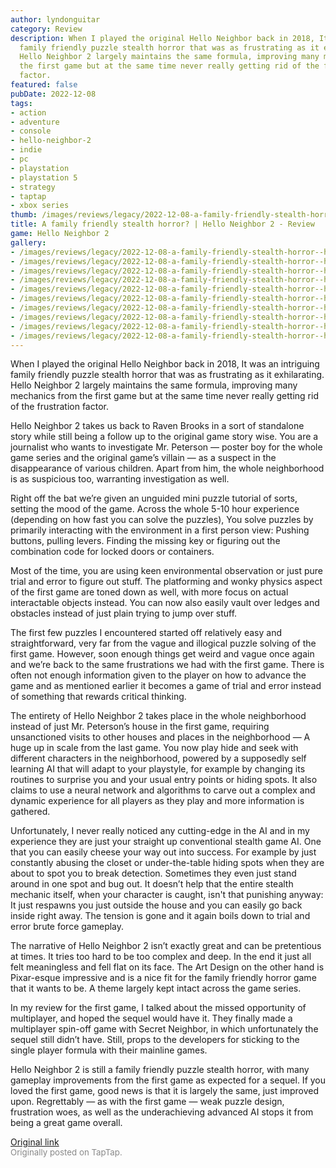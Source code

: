 ```yaml
---
author: lyndonguitar
category: Review
description: When I played the original Hello Neighbor back in 2018, It was an intriguing
  family friendly puzzle stealth horror that was as frustrating as it exhilarating.
  Hello Neighbor 2 largely maintains the same formula, improving many mechanics from
  the first game but at the same time never really getting rid of the frustration
  factor.
featured: false
pubDate: 2022-12-08
tags:
- action
- adventure
- console
- hello-neighbor-2
- indie
- pc
- playstation
- playstation 5
- strategy
- taptap
- xbox series
thumb: /images/reviews/legacy/2022-12-08-a-family-friendly-stealth-horror--hello-neighbor-2---review-0.avif
title: A family friendly stealth horror? | Hello Neighbor 2 - Review
game: Hello Neighbor 2
gallery:
- /images/reviews/legacy/2022-12-08-a-family-friendly-stealth-horror--hello-neighbor-2---review-0.avif
- /images/reviews/legacy/2022-12-08-a-family-friendly-stealth-horror--hello-neighbor-2---review-1.avif
- /images/reviews/legacy/2022-12-08-a-family-friendly-stealth-horror--hello-neighbor-2---review-2.avif
- /images/reviews/legacy/2022-12-08-a-family-friendly-stealth-horror--hello-neighbor-2---review-3.avif
- /images/reviews/legacy/2022-12-08-a-family-friendly-stealth-horror--hello-neighbor-2---review-4.avif
- /images/reviews/legacy/2022-12-08-a-family-friendly-stealth-horror--hello-neighbor-2---review-5.avif
- /images/reviews/legacy/2022-12-08-a-family-friendly-stealth-horror--hello-neighbor-2---review-6.avif
- /images/reviews/legacy/2022-12-08-a-family-friendly-stealth-horror--hello-neighbor-2---review-7.avif
- /images/reviews/legacy/2022-12-08-a-family-friendly-stealth-horror--hello-neighbor-2---review-8.avif
- /images/reviews/legacy/2022-12-08-a-family-friendly-stealth-horror--hello-neighbor-2---review-9.avif
---
```

When I played the original Hello Neighbor back in 2018, It was an intriguing family friendly puzzle stealth horror that was as frustrating as it exhilarating. Hello Neighbor 2 largely maintains the same formula, improving many mechanics from the first game but at the same time never really getting rid of the frustration factor.

Hello Neighbor 2 takes us back to Raven Brooks in a sort of standalone story while still being a follow up to the original game story wise. You are a journalist who wants to investigate Mr. Peterson — poster boy for the whole game series and the original game’s villain — as a suspect in the disappearance of various children. Apart from him, the whole neighborhood is as suspicious too, warranting investigation as well.

Right off the bat we’re given an unguided mini puzzle tutorial of sorts, setting the mood of the game. Across the whole 5-10 hour experience (depending on how fast you can solve the puzzles), You solve puzzles by primarily interacting with the environment in a first person view: Pushing buttons, pulling levers. Finding the missing key or figuring out the combination code for locked doors or containers.

Most of the time, you are using keen environmental observation or just pure trial and error to figure out stuff. The platforming and wonky physics aspect of the first game are toned down as well, with more focus on actual interactable objects instead. You can now also easily vault over ledges and obstacles instead of just plain trying to jump over stuff.

The first few puzzles I encountered started off relatively easy and straightforward, very far from the vague and illogical puzzle solving of the first game. However, soon enough things get weird and vague once again and we’re back to the same frustrations we had with the first game. There is often not enough information given to the player on how to advance the game and as mentioned earlier it becomes a game of trial and error instead of something that rewards critical thinking.

The entirety of Hello Neighbor 2 takes place in the whole neighborhood instead of just Mr. Peterson’s house in the first game, requiring unsanctioned visits to other houses and places in the neighborhood — A huge up in scale from the last game. You now play hide and seek with different characters in the neighborhood, powered by a supposedly self learning AI that will adapt to your playstyle, for example by changing its routines to surprise you and your usual entry points or hiding spots. It also claims to use a neural network and algorithms to carve out a complex and dynamic experience for all players as they play and more information is gathered.

Unfortunately, I never really noticed any cutting-edge in the AI and in my experience they are just your straight up conventional stealth game AI. One that you can easily cheese your way out into success. For example by just constantly abusing the closet or under-the-table hiding spots when they are about to spot you to break detection. Sometimes they even just stand around in one spot and bug out. It doesn’t help that the entire stealth mechanic itself, when your character is caught, isn't that punishing anyway: It just respawns you just outside the house and you can easily go back inside right away. The tension is gone and it again boils down to trial and error brute force gameplay.

The narrative of Hello Neighbor 2 isn’t exactly great and can be pretentious at times. It tries too hard to be too complex and deep. In the end it just all felt meaningless and fell flat on its face. The Art Design on the other hand is Pixar-esque impressive and is a nice fit for the family friendly horror game that it wants to be. A theme largely kept intact across the game series.

In my review for the first game, I talked about the missed opportunity of multiplayer, and hoped the sequel would have it. They finally made a multiplayer spin-off game with Secret Neighbor, in which unfortunately the sequel still didn’t have. Still, props to the developers for sticking to the single player formula with their mainline games.

Hello Neighbor 2 is still a family friendly puzzle stealth horror, with many gameplay improvements from the first game as expected for a sequel. If you loved the first game, good news is that it is largely the same, just improved upon. Regrettably — as with the first game — weak puzzle design, frustration woes, as well as the underachieving advanced AI stops it from being a great game overall.

[Original link](https://www.taptap.io/post/3631325)<br><span style="font-size: 0.95em; color: #888;">Originally posted on TapTap.</span>